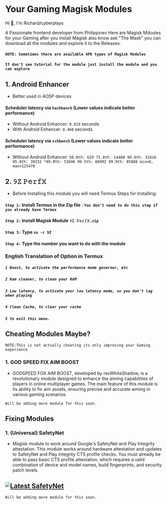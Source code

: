 
# Your Gaming Magisk Modules

Hi 👋, I'm Richard/cyberplays

A Passionate frontend developer from Philippines
Here are Magisk Mdoules for your Gaming after you install Magisk also know ask "The Mask"
you can download all the modules and explore it to the Releases.

#### `NOTE: Sometimes there are available APK types of Magisk Modules`
#### `If don't see tutorial for the module just install the module and you can explore`







## 1. Android Enhancer
* Better used in AOSP devices
#### Scheduler latency via `hackbench` (Lower values indicate better performance)
- Without Android Enhancer: `0.919` seconds
- With Android Enhancer: `0.460` seconds

#### Scheduler latency via `schbench` (Lower values indicate better performance)
- Without Android Enhancer:
`50.0th: 629
75.0th: 14480
90.0th: 32416
95.0th: 39232
*99.0th: 53696
99.5th: 60992
99.9th: 85888
min=0, max=125470`

## 2. 𝟿𝚉 𝙿𝚎𝚛𝚏𝚇
- Before Installing this module you will need Termux
Steps for Installing:
#### `Step 1:` Install Termux in the Zip file : `You don't need to do this step if you already have Termux`
#### `Step 2:` Install Magisk Module `𝟿𝚉 𝙿𝚎𝚛𝚏𝚇.zip`
#### `Step 3:` Type `su -c 9Z`
#### `Step 4:` Type the number you want to do with the module
### English Translation of Option in Termux
##### `1 Boost, to activate the performance mode governor, etc`
##### `2 Ram cleaner, to clean your RAM`
##### `3 Low latency, to activate your low latency mode, so you don't lag when playing`
##### `4 Clean Cache, to clear your cache`
##### `5 to exit this menu.`

## Cheating Modules Maybe?
`NOTE:This is not actually cheating its only improving your Gaming experience`
### 1. GOD SPEED FIX AIM BOOST
- GODSPEED FOX AIM BOOST, developed by revWhiteShadow, is a revolutionary module designed to enhance the aiming capabilities of players in online multiplayer games. The main feature of this module is its ability to fix aim assets, ensuring precise and accurate aiming in various gaming scenarios.

`Will be adding more module for this soon.`

## Fixing Modules
### 1. (Universal) SafetyNet
- Magisk module to work around Google's SafetyNet and Play Integrity attestation.
This module works around hardware attestation and updates to SafetyNet and Play Integrity CTS profile checks. You must already be able to pass basic CTS profile attestation, which requires a valid combination of device and model names, build fingerprints, and security patch levels.

## [![Latest SafetyNet](https://img.shields.io/badge/Latest%20Universal%20SafetyNet-8A2BE2)](https://github.com/kdrag0n/safetynet-fix/releases)

`Will be adding more module for this soon.`



